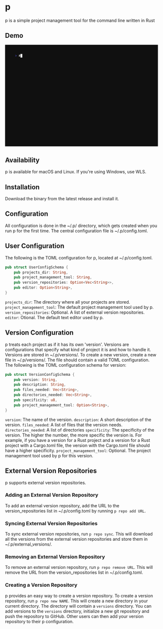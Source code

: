 # p
p is a simple project management tool for the command line written in Rust

## Demo
![p demo](./examples/demo/demo.gif)

## Availability
p is available for macOS and Linux. If you're using Windows, use WLS.

## Installation
Download the binary from the latest release and install it.

## Configuration
All configuration is done in the ~/.p/ directory, which gets created when you run p for the first time. The central configuration file is ~/.p/config.toml.

## User Configuration
The following is the TOML configuration for p, located at ~/.p/config.toml.

```Rust
pub struct UserConfigSchema {
    pub projects_dir: String,
    pub project_management_tool: String,
    pub version_repositories: Option<Vec<String>>,
    pub editor: Option<String>,
}
```

`projects_dir`: The directory where all your projects are stored.
`project_management_tool`: The default project management tool used by p.
`version_repositories`: Optional. A list of external version repositories.
`editor`: Otional. The default text editor used by p.

## Version Configuration
p treats each project as if it has its own 'version'. Versions are configurations that specify what kind of project it is and how to handle it. Versions are stored in ~/.p/versions/. To create a new version, create a new file in ~/.p/versions/. The file should contain a valid TOML configuration. The following is the TOML configuration schema for version:

```Rust
pub struct VersionConfigSchema {
    pub version: String,
    pub description: String,
    pub files_needed: Vec<String>,
    pub directories_needed: Vec<String>,
    pub specificity: u8,
    pub project_management_tool: Option<String>,
}
```

`version`: The name of the version.
`description`: A short description of the version.
`files_needed`: A list of files that the version needs.
`directories_needed`: A list of directories
`specificity`: The specificity of the version. The higher the number, the more specific the version is. For example, if you have a version for a Rust project and a version for a Rust project with a Cargo.toml file, the version with the Cargo.toml file should have a higher specificity.
`project_management_tool`: Optional. The project management tool used by p for this version.

## External Version Repositories
p supports external version repositories.

### Adding an External Version Repository
To add an external version repository, add the URL to the version_repositories list in ~/.p/config.toml by running `p repo add URL`.

### Syncing External Version Repositories
To sync external version repositories, run `p repo sync`. This will download all the versions from the external version repositories and store them in ~/.p/external_versions/.

### Removing an External Version Repository
To remove an external version repository, run `p repo remove URL`. This will remove the URL from the version_repositories list in ~/.p/config.toml.

### Creating a Version Repository
p provides an easy way to create a version repository. To create a version repository, run `p repo new NAME`. This will create a new directory in your current directory. The directory will contain a `versions` directory. You can add versions to the `versions` directory, initialize a new git repository and push the repository to GitHub. Other users can then add your version repository to their p configuration.